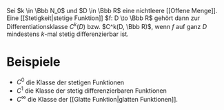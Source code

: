 Sei $k \in \Bbb N_0$ und $D \in \Bbb R$ eine nichtleere [[Offene Menge]]. Eine [[Stetigkeit|stetige Funktion]] $f: D \to \Bbb R$ gehört dann zur Differentiationsklasse $C^k(D)$ bzw. $C^k(D, \Bbb R)$, wenn $f$ auf ganz $D$ mindestens $k$-mal stetig differenzierbar ist.

# Beispiele
- $C^0$ die Klasse der stetigen Funktionen
- $C^1$ die Klasse der stetig differenzierbaren Funktionen
- $C^\infty$ die Klasse der [[Glatte Funktion|glatten Funktionen]].